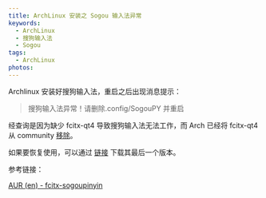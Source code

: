 ```yaml
---
title: ArchLinux 安装之 Sogou 输入法异常
keywords:
  - ArchLinux
  - 搜狗输入法
  - Sogou
tags:
  - ArchLinux
photos:
---
```


Archlinux 安装好搜狗输入法，重启之后出现消息提示：

>搜狗输入法异常！请删除.config/SogouPY 并重启

经查询是因为缺少 fcitx-qt4 导致搜狗输入法无法工作，而 Arch 已经将 fcitx-qt4 从 community [移除](https://www.archlinux.org/packages/community/x86_64/fcitx-qt4/)。

如果要恢复使用，可以通过 [链接](https://archive.archlinux.org/repos/2019/03/31/community/os/x86_64/fcitx-qt4-4.2.9.6-1-x86_64.pkg.tar.xz) 下载其最后一个版本。

参考链接：

[AUR (en) - fcitx-sogoupinyin](https://aur.archlinux.org/packages/fcitx-sogoupinyin/)
